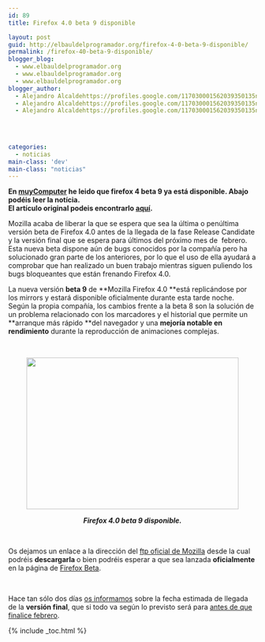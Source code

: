 ```yaml
---
id: 89
title: Firefox 4.0 beta 9 disponible

layout: post
guid: http://elbauldelprogramador.org/firefox-4-0-beta-9-disponible/
permalink: /firefox-40-beta-9-disponible/
blogger_blog:
  - www.elbauldelprogramador.org
  - www.elbauldelprogramador.org
  - www.elbauldelprogramador.org
blogger_author:
  - Alejandro Alcaldehttps://profiles.google.com/117030001562039350135noreply@blogger.com
  - Alejandro Alcaldehttps://profiles.google.com/117030001562039350135noreply@blogger.com
  - Alejandro Alcaldehttps://profiles.google.com/117030001562039350135noreply@blogger.com

  
  
  
categories:
  - noticias
main-class: 'dev'
main-class: "noticias"
---
```

**En <a target="_blank" href="http://muycomputer.com/">muyComputer</a> he leido que firefox 4 beta 9 ya está disponible. Abajo podéis leer la notícia.  
El artículo original podeis encontrarlo <a target="_blank" href="http://muycomputer.com/FrontOffice/ZonaPractica/Especiales/especialDet/_wE9ERk2XxDBSKlo9aP5BlneQf-JbAUzAq3SjZVjMghSx7xRKARMzEWgh4Z-CGNcm">aquí</a>.**

Mozilla acaba de liberar la que se espera que sea la &uacute;ltima o pen&uacute;ltima versi&oacute;n beta de Firefox 4.0 antes de la llegada de la fase Release Candidate y la versi&oacute;n final que se espera para &uacute;ltimos del pr&oacute;ximo mes de&nbsp; febrero. Esta nueva beta dispone a&uacute;n de bugs conocidos por la compa&ntilde;&iacute;a pero ha solucionado gran parte de los anteriores, por lo que el uso de ella ayudar&aacute; a comprobar que han realizado un buen trabajo mientras siguen puliendo los bugs bloqueantes que est&aacute;n frenando Firefox 4.0.

  
<!--ad-->

La nueva versi&oacute;n **beta 9** de **Mozilla Firefox 4.0 **est&aacute; replic&aacute;ndose por los mirrors y estar&aacute; disponible oficialmente durante esta tarde noche. Seg&uacute;n la propia compa&ntilde;&iacute;a, los cambios frente a la beta 8 son la soluci&oacute;n de un problema relacionado con los marcadores y el historial que permite un **arranque m&aacute;s r&aacute;pido **del navegador y una **mejor&iacute;a notable en rendimiento** durante la reproducci&oacute;n de animaciones complejas.

&nbsp;

<p style="text-align: center;">
  <img width="430" height="307" src="http://muycomputer.com/files/264-1334-FOTO/firefox_logo.jpg" alt="" />
</p>

<p style="text-align: center;">
  <strong><em>Firefox 4.0 beta 9 disponible.</em></strong>
</p>

<p style="text-align: center;">
  &nbsp;
</p>

<p style="text-align: left;">
  Os dejamos un enlace a la direcci&oacute;n del <a href="http://releases.mozilla.org/pub/mozilla.org/firefox/releases/4.0b9/" target="_blank">ftp oficial de Mozilla</a> desde la cual podr&eacute;is <strong>descargarla </strong>o bien podr&eacute;is esperar a que sea lanzada <strong>oficialmente </strong>en la p&aacute;gina de <a href="http://www.mozilla.com/es-ES/firefox/beta/" target="_blank">Firefox Beta</a>.
</p>

<p style="text-align: left;">
  &nbsp;
</p>

<p style="text-align: left;">
  Hace tan s&oacute;lo dos d&iacute;as <a href="http://muycomputer.com/FrontOffice/ZonaPractica/Especiales/especialDet/_wE9ERk2XxDAuTGbDGO9VGMaFYVz8198fvhnjoDi3v267m0betOw5f36BZymLcDOH" target="_blank">os informamos</a> sobre la fecha estimada de llegada de la <strong>versi&oacute;n final</strong>, que si todo va seg&uacute;n lo previsto ser&aacute; para <a href="http://muycomputer.com/FrontOffice/ZonaPractica/Especiales/especialDet/_wE9ERk2XxDAuTGbDGO9VGMaFYVz8198fvhnjoDi3v267m0betOw5f36BZymLcDOH" target="_blank">antes de que finalice febrero</a>.
</p>



{% include _toc.html %}
